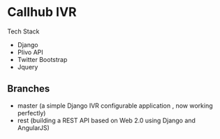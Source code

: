 Callhub IVR
========================


Tech Stack
- Django 
- Plivo API
- Twitter Bootstrap
- Jquery

Branches
-----------------------

- master (a simple Django IVR configurable application , now working perfectly)
- rest (building a REST API based on Web 2.0 using Django and AngularJS)





